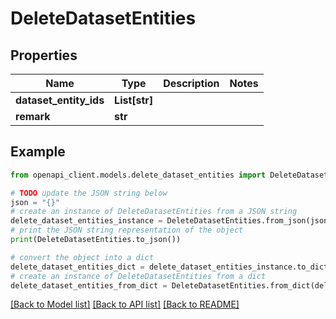 # DeleteDatasetEntities


## Properties

Name | Type | Description | Notes
------------ | ------------- | ------------- | -------------
**dataset_entity_ids** | **List[str]** |  | 
**remark** | **str** |  | 

## Example

```python
from openapi_client.models.delete_dataset_entities import DeleteDatasetEntities

# TODO update the JSON string below
json = "{}"
# create an instance of DeleteDatasetEntities from a JSON string
delete_dataset_entities_instance = DeleteDatasetEntities.from_json(json)
# print the JSON string representation of the object
print(DeleteDatasetEntities.to_json())

# convert the object into a dict
delete_dataset_entities_dict = delete_dataset_entities_instance.to_dict()
# create an instance of DeleteDatasetEntities from a dict
delete_dataset_entities_from_dict = DeleteDatasetEntities.from_dict(delete_dataset_entities_dict)
```
[[Back to Model list]](../README.md#documentation-for-models) [[Back to API list]](../README.md#documentation-for-api-endpoints) [[Back to README]](../README.md)


